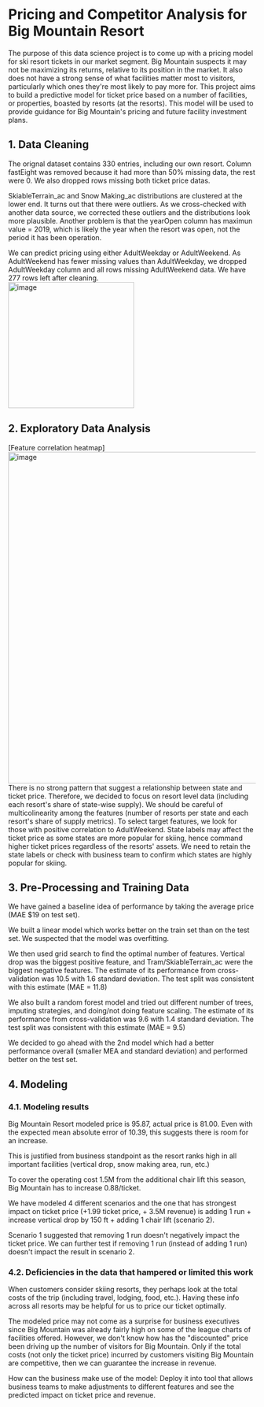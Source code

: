 # Pricing and Competitor Analysis for Big Mountain Resort 

The purpose of this data science project is to come up with a pricing model for ski resort tickets in our market segment. Big Mountain suspects it may not be maximizing its returns, relative to its position in the market. It also does not have a strong sense of what facilities matter most to visitors, particularly which ones they're most likely to pay more for. This project aims to build a predictive model for ticket price based on a number of facilities, or properties, boasted by resorts (at the resorts). This model will be used to provide guidance for Big Mountain's pricing and future facility investment plans.

## 1. Data Cleaning
The orignal dataset contains 330 entries, including our own resort. Column fastEight was removed because it had more than 50% missing data, the rest were 0. We also dropped rows missing both ticket price datas.

SkiableTerrain_ac and Snow Making_ac distributions are clustered at the lower end. It turns out that there were outliers. As we cross-checked with another data source, we corrected these outliers and the distributions look more plausible. Another problem is that the yearOpen column has maximun value = 2019, which is likely the year when the resort was open, not the period it has been operation.

We can predict pricing using either AdultWeekday or AdultWeekend. As AdultWeekend has fewer missing values than AdultWeekday, we dropped AdultWeekday column and all rows missing AdultWeekend data. We have 277 rows left after cleaning.<br>
<img width="256" alt="image" src="https://user-images.githubusercontent.com/70331438/224581828-a073140f-f787-4533-9624-bf1c82f4b526.png">
<br>
## 2. Exploratory Data Analysis
[Feature correlation heatmap]<br>
<img width="674" alt="image" src="https://user-images.githubusercontent.com/70331438/224582741-7f0f4e3b-425f-474b-8f7e-23ac7dd03602.png"><br>
There is no strong pattern that suggest a relationship between state and ticket price. Therefore, we decided to focus on resort level data (including each resort's share of state-wise supply). We should be careful of multicolinearity among the features (number of resorts per state and each resort's share of supply metrics). To select target features, we look for those with positive correlation to AdultWeekend. State labels may affect the ticket price as some states are more popular for skiing, hence command higher ticket prices regardless of the resorts' assets. We need to retain the state labels or check with business team to confirm which states are highly popular for skiing.

## 3. Pre-Processing and Training Data 


We have gained a baseline idea of performance by taking the average price (MAE $19 on test set).

We built a linear model which works better on the train set than on the test set. We suspected that the model was overfitting.

We then used grid search to find the optimal number of features. Vertical drop was the biggest positive feature, and Tram/SkiableTerrain_ac were the biggest negative features. The estimate of its performance from cross-validation was 10.5 with 1.6 standard deviation. The test split was consistent with this estimate (MAE = 11.8)

We also built a random forest model and tried out different number of trees, imputing strategies, and doing/not doing feature scaling. The estimate of its performance from cross-validation was 9.6 with 1.4 standard deviation. The test split was consistent with this estimate (MAE = 9.5)

We decided to go ahead with the 2nd model which had a better performance overall (smaller MEA and standard deviation) and performed better on the test set.

## 4. Modeling
### 4.1. Modeling results
Big Mountain Resort modeled price is 95.87, actual price is 81.00. Even with the expected mean absolute error of 10.39, this suggests there is room for an increase.

This is justified from business standpoint as the resort ranks high in all important facilities (vertical drop, snow making area, run, etc.)

To cover the operating cost 1.5M from the additional chair lift this season, Big Mountain has to increase 0.88/ticket.

We have modeled 4 different scenarios and the one that has strongest impact on ticket price (+1.99 ticket price, + 3.5M revenue) is adding 1 run + increase vertical drop by 150 ft + adding 1 chair lift (scenario 2).

Scenario 1 suggested that removing 1 run doesn't negatively impact the ticket price. We can further test if removing 1 run (instead of adding 1 run) doesn't impact the result in scenario 2.

### 4.2. Deficiencies in the data that hampered or limited this work
When customers consider skiing resorts, they perhaps look at the total costs of the trip (including travel, lodging, food, etc.). Having these info across all resorts may be helpful for us to price our ticket optimally.

The modeled price may not come as a surprise for business executives since Big Mountain was already fairly high on some of the league charts of facilities offered. However, we don't know how has the "discounted" price been driving up the number of visitors for Big Mountain. Only if the total costs (not only the ticket price) incurred by customers visiting Big Mountain are competitive, then we can guarantee the increase in revenue.

How can the business make use of the model: Deploy it into tool that allows business teams to make adjustments to different features and see the predicted impact on ticket price and revenue.
